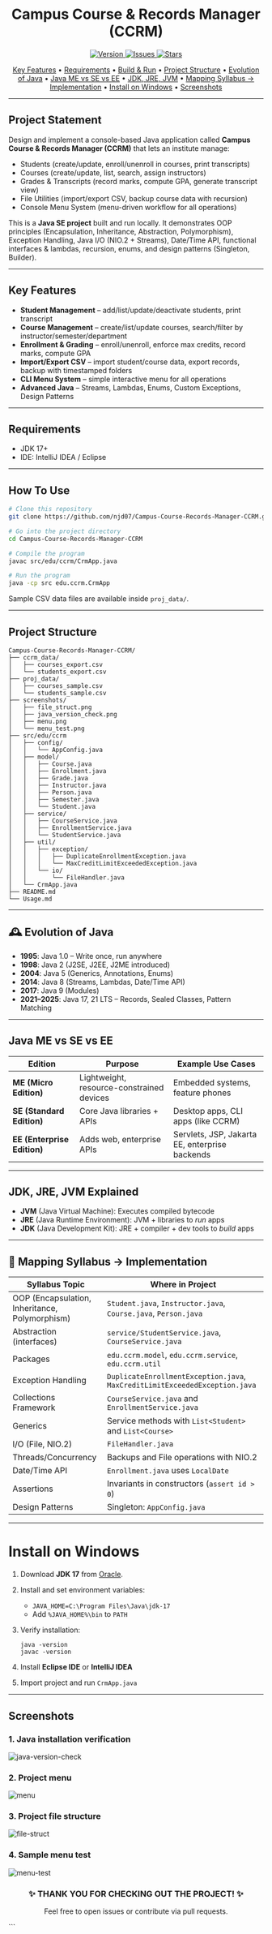 <h1 align="center">
  <br>
  Campus Course & Records Manager (CCRM)
  <br>
</h1>

<p align="center">
  <a href="https://github.com/njd07/Campus-Course-Records-Manager-CCRM">
    <img src="https://img.shields.io/badge/version-1.0-blue.svg" alt="Version">
  </a>
  <a href="https://github.com/njd07/Campus-Course-Records-Manager-CCRM/issues">
    <img src="https://img.shields.io/github/issues/njd07/Campus-Course-Records-Manager-CCRM.svg" alt="Issues">
  </a>
  <a href="https://github.com/njd07/Campus-Course-Records-Manager-CCRM/stargazers">
    <img src="https://img.shields.io/github/stars/njd07/Campus-Course-Records-Manager-CCRM.svg" alt="Stars">
  </a>
</p>

<p align="center">
  <a href="#key-features">Key Features</a> •
  <a href="#requirements">Requirements</a> •
  <a href="#how-to-use">Build & Run</a> •
  <a href="#project-structure">Project Structure</a> •
  <a href="#-evolution-of-java">Evolution of Java</a> •
  <a href="#java-me-vs-se-vs-ee">Java ME vs SE vs EE</a> •
  <a href="#jdk-jre-jvm-explained">JDK, JRE, JVM</a> •
  <a href="#-mapping-syllabus--implementation">Mapping Syllabus → Implementation</a> •
  <a href="#install-on-windows">Install on Windows</a> •
  <a href="#screenshots">Screenshots</a>
</p>

---

## Project Statement

Design and implement a console-based Java application called **Campus Course & Records Manager (CCRM)** that lets an institute manage:

- Students (create/update, enroll/unenroll in courses, print transcripts)
- Courses (create/update, list, search, assign instructors)
- Grades & Transcripts (record marks, compute GPA, generate transcript view)
- File Utilities (import/export CSV, backup course data with recursion)
- Console Menu System (menu-driven workflow for all operations)

This is a **Java SE project** built and run locally. It demonstrates OOP principles (Encapsulation, Inheritance, Abstraction, Polymorphism), Exception Handling, Java I/O (NIO.2 + Streams), Date/Time API, functional interfaces & lambdas, recursion, enums, and design patterns (Singleton, Builder).

---

## Key Features

- **Student Management** – add/list/update/deactivate students, print transcript
- **Course Management** – create/list/update courses, search/filter by instructor/semester/department
- **Enrollment & Grading** – enroll/unenroll, enforce max credits, record marks, compute GPA
- **Import/Export CSV** – import student/course data, export records, backup with timestamped folders
- **CLI Menu System** – simple interactive menu for all operations
- **Advanced Java** – Streams, Lambdas, Enums, Custom Exceptions, Design Patterns

---

## Requirements
- JDK 17+
- IDE: IntelliJ IDEA / Eclipse

---

## How To Use

```bash
# Clone this repository
git clone https://github.com/njd07/Campus-Course-Records-Manager-CCRM.git

# Go into the project directory
cd Campus-Course-Records-Manager-CCRM

# Compile the program
javac src/edu/ccrm/CrmApp.java

# Run the program
java -cp src edu.ccrm.CrmApp
```

Sample CSV data files are available inside `proj_data/`.

---

## Project Structure

```
Campus-Course-Records-Manager-CCRM/
├── ccrm_data/
│   ├── courses_export.csv
│   └── students_export.csv
├── proj_data/
│   ├── courses_sample.csv
│   └── students_sample.csv
├── screenshots/
│   ├── file_struct.png
│   ├── java_version_check.png
│   ├── menu.png
│   └── menu_test.png
├── src/edu/ccrm
│   ├── config/
│   │   └── AppConfig.java
│   ├── model/
│   │   ├── Course.java
│   │   ├── Enrollment.java
│   │   ├── Grade.java
│   │   ├── Instructor.java
│   │   ├── Person.java
│   │   ├── Semester.java
│   │   └── Student.java
│   ├── service/
│   │   ├── CourseService.java
│   │   ├── EnrollmentService.java
│   │   └── StudentService.java
│   ├── util/
│   │   ├── exception/
│   │   │   ├── DuplicateEnrollmentException.java
│   │   │   └── MaxCreditLimitExceededException.java
│   │   └── io/
│   │       └── FileHandler.java
│   └── CrmApp.java
├── README.md
└── Usage.md
```

---

## 🕰 Evolution of Java

* **1995**: Java 1.0 – Write once, run anywhere
* **1998**: Java 2 (J2SE, J2EE, J2ME introduced)
* **2004**: Java 5 (Generics, Annotations, Enums)
* **2014**: Java 8 (Streams, Lambdas, Date/Time API)
* **2017**: Java 9 (Modules)
* **2021–2025**: Java 17, 21 LTS – Records, Sealed Classes, Pattern Matching

---

## Java ME vs SE vs EE

| Edition                     | Purpose                                   | Example Use Cases                              |
| --------------------------- | ----------------------------------------- | ---------------------------------------------- |
| **ME (Micro Edition)**      | Lightweight, resource-constrained devices | Embedded systems, feature phones               |
| **SE (Standard Edition)**   | Core Java libraries + APIs                | Desktop apps, CLI apps (like CCRM)             |
| **EE (Enterprise Edition)** | Adds web, enterprise APIs                 | Servlets, JSP, Jakarta EE, enterprise backends |

---

## JDK, JRE, JVM Explained

* **JVM** (Java Virtual Machine): Executes compiled bytecode
* **JRE** (Java Runtime Environment): JVM + libraries to *run* apps
* **JDK** (Java Development Kit): JRE + compiler + dev tools to *build* apps

---

## 📑 Mapping Syllabus → Implementation

| Syllabus Topic                                 | Where in Project                                                            |
| ---------------------------------------------- | --------------------------------------------------------------------------- |
| OOP (Encapsulation, Inheritance, Polymorphism) | `Student.java`, `Instructor.java`, `Course.java`, `Person.java`             |
| Abstraction (interfaces)                       | `service/StudentService.java`, `CourseService.java`                         |
| Packages                                       | `edu.ccrm.model`, `edu.ccrm.service`, `edu.ccrm.util`                       |
| Exception Handling                             | `DuplicateEnrollmentException.java`, `MaxCreditLimitExceededException.java` |
| Collections Framework                          | `CourseService.java` and `EnrollmentService.java`                           |
| Generics                                       | Service methods with `List<Student>` and `List<Course>`                     |
| I/O (File, NIO.2)                              | `FileHandler.java`                                                          |
| Threads/Concurrency                            | Backups and File operations with NIO.2                                      |
| Date/Time API                                  | `Enrollment.java` uses `LocalDate`                                          |
| Assertions                                     | Invariants in constructors (`assert id > 0`)                                |
| Design Patterns                                | Singleton: `AppConfig.java`                                                 |

---

# Install on Windows

1. Download **JDK 17** from [Oracle](https://www.oracle.com/java/technologies/downloads/).
2. Install and set environment variables:

    * `JAVA_HOME=C:\Program Files\Java\jdk-17`
    * Add `%JAVA_HOME%\bin` to `PATH`
3. Verify installation:

   ```
   java -version
   javac -version
   ```
4. Install **Eclipse IDE** or **IntelliJ IDEA**
5. Import project and run `CrmApp.java`

---

## Screenshots

### 1. Java installation verification

![java-version-check](screenshots/java_version_check.png)

### 2. Project menu

![menu](screenshots/menu.png)

### 3. Project file structure

![file-struct](screenshots/file_struct.png)

### 4. Sample menu test

![menu-test](screenshots/menu_test.png)


<h3 align="center">✨ THANK YOU FOR CHECKING OUT THE PROJECT! ✨</h3> <p align="center">Feel free to open issues or contribute via pull requests.</p> ```  